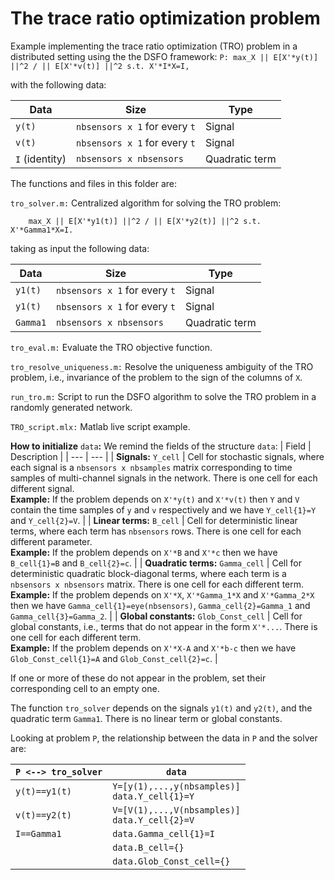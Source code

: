 # The trace ratio optimization problem
 
Example implementing the trace ratio optimization (TRO) problem in a distributed setting using the the DSFO framework:
``
P: max_X || E[X'*y(t)] ||^2 / || E[X'*v(t)] ||^2 s.t. X'*I*X=I,
``

with the following data:

|Data|Size|Type|
| --- | --- | --- |
| `y(t)` | `nbsensors x 1` for every `t` | Signal |
| `v(t)` | `nbsensors x 1` for every `t` | Signal |
| `I` (identity) | `nbsensors x nbsensors` | Quadratic term |

The functions and files in this folder are:

`tro_solver.m:` Centralized algorithm for solving the TRO problem: 
        
        max_X || E[X'*y1(t)] ||^2 / || E[X'*y2(t)] ||^2 s.t. X'*Gamma1*X=I.

taking as input the following data:

|Data|Size|Type|
| --- | --- | --- |
| `y1(t)` | `nbsensors x 1` for every `t` | Signal |
| `y1(t)` | `nbsensors x 1` for every `t` | Signal |
| `Gamma1` | `nbsensors x nbsensors` | Quadratic term |

`tro_eval.m:`  Evaluate the TRO objective function.

`tro_resolve_uniqueness.m:`  Resolve the uniqueness ambiguity of the TRO problem, i.e., invariance of the problem to the sign of the columns of `X`.

`run_tro.m:` Script to run the DSFO algorithm to solve the TRO problem in a randomly generated network.

`TRO_script.mlx:` Matlab live script example.

**How to initialize** `data`**:** We remind the fields of the structure `data`:
| Field | Description |
 | --- | --- |
 | **Signals:** `Y_cell` | Cell for stochastic signals, where each signal is a `nbsensors x nbsamples` matrix corresponding to time samples of multi-channel signals in the network. There is one cell for each different signal. <br /> **Example:** If the problem depends on `X'*y(t)` and `X'*v(t)` then `Y` and `V` contain the time samples of `y` and `v` respectively and we have `Y_cell{1}=Y` and `Y_cell{2}=V`. |
| **Linear terms:** `B_cell` | Cell for deterministic linear terms, where each term has `nbsensors` rows. There is one cell for each different parameter. <br />**Example:** If the problem depends on `X'*B` and `X'*c` then we have `B_cell{1}=B` and `B_cell{2}=c`. |
| **Quadratic terms:** `Gamma_cell` | Cell for deterministic quadratic block-diagonal terms, where each term is a `nbsensors x nbsensors` matrix. There is one cell for each different term. <br />**Example:** If the problem depends on `X'*X`, `X'*Gamma_1*X` and `X'*Gamma_2*X` then we have `Gamma_cell{1}=eye(nbsensors)`, `Gamma_cell{2}=Gamma_1` and `Gamma_cell{3}=Gamma_2`. |
| **Global constants:** `Glob_Const_cell` | Cell for global constants, i.e., terms that do not appear in the form `X'*...`. There is one cell for each different term. <br />**Example:** If the problem depends on `X'*X-A` and `X'*b-c` then we have `Glob_Const_cell{1}=A` and `Glob_Const_cell{2}=c`. |

If one or more of these do not appear in the problem, set their corresponding cell to an empty one.

The function `tro_solver` depends on the signals `y1(t)` and `y2(t)`, and the quadratic term `Gamma1`. There is no linear term or global constants.

Looking at problem `P`, the relationship between the data in `P` and the solver are:

|`P <--> tro_solver`| `data` |
| --- | --- |
| `y(t)==y1(t)` | `Y=[y(1),...,y(nbsamples)]`<br />`data.Y_cell{1}=Y` |
| `v(t)==y2(t)` | `V=[V(1),...,V(nbsamples)]`<br />`data.Y_cell{2}=V` |
| `I==Gamma1` | `data.Gamma_cell{1}=I` |
|  | `data.B_cell={}` |
| | `data.Glob_Const_cell={}` |